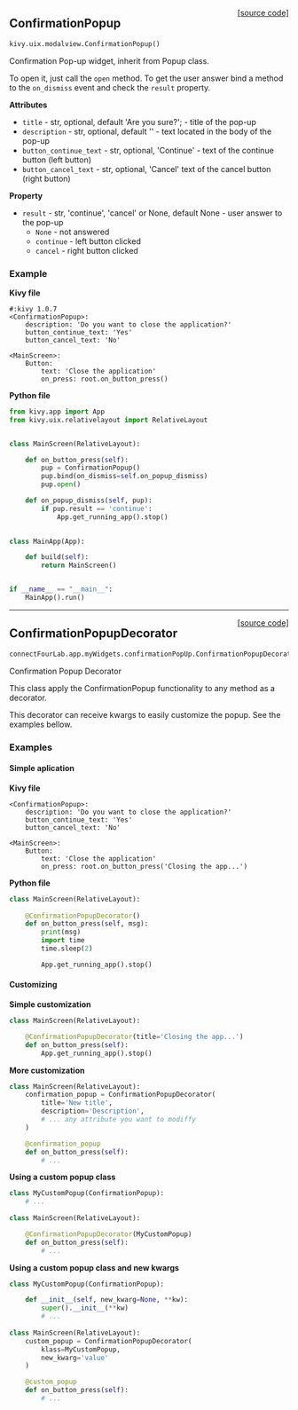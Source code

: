 <span style="float:right;">[[source code]](https://github.com/yuriharrison/connect-four-lab/blob/master/connectFourLab/app/myWidgets/confirmationPopUp.py#L46)</span>
## ConfirmationPopup

```python
kivy.uix.modalview.ConfirmationPopup()
```

Confirmation Pop-up widget, inherit from Popup class.

To open it, just call the `open` method. To get the user
answer bind a method to the `on_dismiss` event and check
the `result` property.

__Attributes__

- `title` -  str, optional, default 'Are you sure?'; - 
    title of the pop-up
- `description` -  str, optional, default '' - 
    text located in the body of the pop-up
- `button_continue_text` -  str, optional, 'Continue' -
    text of the continue button (left button)
- `button_cancel_text` -  str, optional, 'Cancel'
    text of the cancel button (right button)

__Property__

- `result` -  str, 'continue', 'cancel' or None, default None -
    user answer to the pop-up
    - `None` - not answered
    - `continue` - left button clicked
    - `cancel` - right button clicked

### Example

**Kivy file**

```kivy
#:kivy 1.0.7
<ConfirmationPopup>:
    description: 'Do you want to close the application?'
    button_continue_text: 'Yes'
    button_cancel_text: 'No'

<MainScreen>:
    Button:
        text: 'Close the application'
        on_press: root.on_button_press()
```

**Python file**

```python
from kivy.app import App
from kivy.uix.relativelayout import RelativeLayout


class MainScreen(RelativeLayout):

    def on_button_press(self):
        pup = ConfirmationPopup()
        pup.bind(on_dismiss=self.on_popup_dismiss)
        pup.open()

    def on_popup_dismiss(self, pup):
        if pup.result == 'continue':
            App.get_running_app().stop()
    

class MainApp(App):

    def build(self):
        return MainScreen()


if __name__ == "__main__":
    MainApp().run()
```


----

<span style="float:right;">[[source code]](https://github.com/yuriharrison/connect-four-lab/blob/master/connectFourLab/app/myWidgets/confirmationPopUp.py#L122)</span>
## ConfirmationPopupDecorator

```python
connectFourLab.app.myWidgets.confirmationPopUp.ConfirmationPopupDecorator(klass=<class 'connectFourLab.app.myWidgets.confirmationPopUp.ConfirmationPopup'>)
```

Confirmation Popup Decorator

This class apply the ConfirmationPopup functionality to
any method as a decorator.

This decorator can receive kwargs to easily customize the
popup. See the examples bellow.

### Examples

#### Simple aplication

**Kivy file**

```kivy
<ConfirmationPopup>:
    description: 'Do you want to close the application?'
    button_continue_text: 'Yes'
    button_cancel_text: 'No'

<MainScreen>:
    Button:
        text: 'Close the application'
        on_press: root.on_button_press('Closing the app...')
```

**Python file**
```python
class MainScreen(RelativeLayout):
    
    @ConfirmationPopupDecorator()
    def on_button_press(self, msg):
        print(msg)
        import time
        time.sleep(2)

        App.get_running_app().stop()
```

#### Customizing

**Simple customization**

```python
class MainScreen(RelativeLayout):

    @ConfirmationPopupDecorator(title='Closing the app...')
    def on_button_press(self):
        App.get_running_app().stop()
```

**More customization**

```python
class MainScreen(RelativeLayout):
    confirmation_popup = ConfirmationPopupDecorator(
        title='New title',
        description='Description',
        # ... any attribute you want to modiffy
    )

    @confirmation_popup
    def on_button_press(self):
        # ...
```

**Using a custom popup class**

```python
class MyCustomPopup(ConfirmationPopup):
    # ...
    
class MainScreen(RelativeLayout):

    @ConfirmationPopupDecorator(MyCustomPopup)
    def on_button_press(self):
        # ...
```

**Using a custom popup class and new kwargs**

```python
class MyCustomPopup(ConfirmationPopup):

    def __init__(self, new_kwarg=None, **kw):
        super().__init__(**kw)
        # ...
    
class MainScreen(RelativeLayout):
    custom_popup = ConfirmationPopupDecorator(
        klass=MyCustomPopup,
        new_kwarg='value'
    )

    @custom_popup
    def on_button_press(self):
        # ...
```
